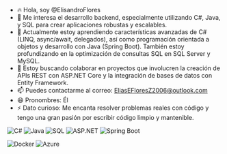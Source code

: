 - 🔥 Hola, soy @ElisandroFlores
- 👀 Me interesa el desarrollo backend, especialmente utilizando C#, Java, y SQL para crear aplicaciones robustas y escalables.
- 🧠 Actualmente estoy aprendiendo características avanzadas de C# (LINQ, async/await, delegados), así como programación orientada a objetos y desarrollo con Java (Spring Boot). También estoy profundizando en la optimización de consultas SQL en SQL Server y MySQL.
- 💞️ Estoy buscando colaborar en proyectos que involucren la creación de APIs REST con ASP.NET Core y la integración de bases de datos con Entity Framework.
- 📫 Puedes contactarme al correo: EliasEFloresZ2006@outlook.com
- 😄 Pronombres: Él
- ⚡ Dato curioso: Me encanta resolver problemas reales con código y tengo una gran pasión por escribir código limpio y mantenible.

![C#](https://img.shields.io/badge/C%23-239120?style=for-the-badge&logo=c-sharp&logoColor=white)
![Java](https://img.shields.io/badge/Java-ED8B00?style=for-the-badge&logo=java&logoColor=white)
![SQL](https://img.shields.io/badge/SQL-4479A1?style=for-the-badge&logo=sqlite&logoColor=white)
![ASP.NET](https://img.shields.io/badge/ASP.NET-512BD4?style=for-the-badge&logo=.net&logoColor=white)
![Spring Boot](https://img.shields.io/badge/Spring_Boot-6DB33F?style=for-the-badge&logo=spring-boot&logoColor=white)

![Docker](https://img.shields.io/badge/Docker-2496ED?logo=docker&logoColor=white)
![Azure](https://img.shields.io/badge/Azure-0089D6?logo=microsoft-azure&logoColor=white)



<!---
ElisandroFlores123/ElisandroFlores123 is a ✨ special ✨ repository because its `README.md` (this file) appears on your GitHub profile.
You can click the Preview link to take a look at your changes.
--->
